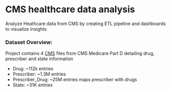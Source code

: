 # CMS healthcare data analysis
Analyze Heathcare data from CMS by creating ETL pipeline and dashboards to visualize insights

### Dataset Overview:
Project contains 4 [CMS](https://data.cms.gov/search?keywords=Medicare%20Part%20D&sort=Relevancy) files from CMS Medicare Part D detailing drug, prescriber and state information
- Drug: ~112k entries
- Prescriber: ~1.3M entries
- Prescriber_Drug: ~25M entries maps prescriber with drugs
- State: ~31K entries
